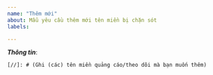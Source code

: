 ```yaml
---
name: "Thêm mới"
about: Mẫu yêu cầu thêm mới tên miền bị chặn sót
labels: 

---
```


[//]: # (***Vui lòng nhập thông tin phía dưới dòng có dấu "[//]:" các dòng này sẽ bị ẩn khi đăng bài. Xin cám ơn!)

***Thông tin***:

[//]: # (Nếu bạn muốn thêm tên miền quảng cáo/theo dõi, vui lòng đưa tên miền vào thẻ để tiện theo dõi.)

```
[//]: # (Ghi (các) tên miền quảng cáo/theo dõi mà bạn muốn thêm)

```
